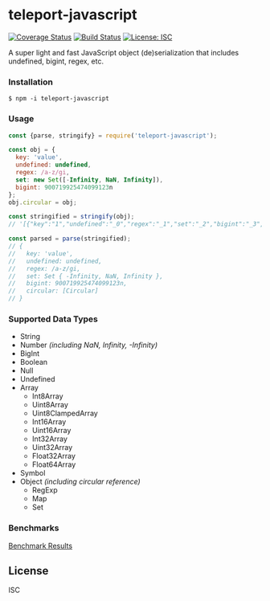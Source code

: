 # teleport-javascript

[![Coverage Status](https://coveralls.io/repos/github/codenirvana/teleport-javascript/badge.svg?branch=master)](https://coveralls.io/github/codenirvana/teleport-javascript?branch=master) [![Build Status](https://travis-ci.org/codenirvana/teleport-javascript.svg?branch=master)](https://travis-ci.org/codenirvana/teleport-javascript) [![License: ISC](https://img.shields.io/badge/License-ISC-yellow.svg)](https://opensource.org/licenses/ISC)

A super light and fast JavaScript object (de)serialization that includes undefined, bigint, regex, etc.

### Installation
```console
$ npm -i teleport-javascript
```

### Usage
```js
const {parse, stringify} = require('teleport-javascript');

const obj = {
  key: 'value',
  undefined: undefined,
  regex: /a-z/gi,
  set: new Set([-Infinity, NaN, Infinity]),
  bigint: 900719925474099123n
};
obj.circular = obj;

const stringified = stringify(obj);
// '[{"key":"1","undefined":"_0","regex":"_1","set":"_2","bigint":"_3","circular":"0"},"value",["u","R;/a-z/gi","S;[[\\"_0\\",\\"_1\\",\\"_2\\"],[\\"n;-Infinity\\",\\"n;NaN\\",\\"n;Infinity\\"]]","b;900719925474099123"]]'

const parsed = parse(stringified);
// {
//   key: 'value',
//   undefined: undefined,
//   regex: /a-z/gi,
//   set: Set { -Infinity, NaN, Infinity },
//   bigint: 900719925474099123n,
//   circular: [Circular]
// }
```

### Supported Data Types
* String
* Number _(including NaN, Infinity, -Infinity)_
* BigInt
* Boolean
* Null
* Undefined
* Array
  - Int8Array
  - Uint8Array
  - Uint8ClampedArray
  - Int16Array
  - Uint16Array
  - Int32Array
  - Uint32Array
  - Float32Array
  - Float64Array
* Symbol
* Object _(including circular reference)_
  - RegExp
  - Map
  - Set

### Benchmarks
[Benchmark Results](test/bench.txt)

## License
ISC
